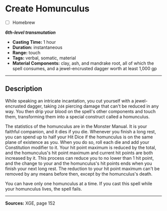 # Create Homunculus
- [ ] Homebrew

***6th-level transmutation***
- **Casting Time:** 1 hour
- **Duration:** instantaneous
- **Range:** touch
- **Tags:** verbal, somatic, material
- **Material Components:** clay, ash, and mandrake root, all of which the spell consumes, and a jewel-encrusted dagger worth at least 1,000 gp

---

## Description
While speaking an intricate incantation, you cut yourself with a jewel-encrusted dagger, taking `2d4` piercing damage that can't be reduced in any way.
You then drip your blood on the spell's other components and touch them, transforming them into a special construct called a homunculus.

The statistics of the homunculus are in the Monster Manual.
It is your faithful companion, and it dies if you die.
Whenever you finish a long rest, you can spend up to half your Hit Dice if the homunculus is on the same plane of existence as you.
When you do so, roll each die and add your Constitution modifier to it.
Your hit point maximum is reduced by the total, and the homunculus's hit point maximum and current hit points are both increased by it.
This process can reduce you to no lower than 1 hit point, and the change to your and the homunculus's hit points ends when you finish your next long rest.
The reduction to your hit point maximum can't be removed by any means before then, except by the homunculus's death.

You can have only one homunculus at a time.
If you cast this spell while your homunculus lives, the spell fails.

---

**Sources:** XGE, page 152
